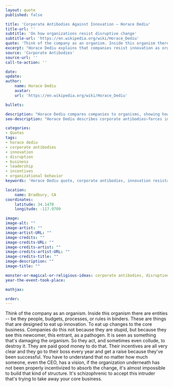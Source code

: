 ```yaml
---
layout: quote
published: false

title: 'Corporate Antibodies Against Innovation – Horace Dediu'
title-url: ''
subtitle: 'On how organizations resist disruptive change'
subtitle-url: 'https://en.wikipedia.org/wiki/Horace_Dediu'
quote: 'Think of the company as an organism. Inside this organism there are entities -- be they people, budgets, processes, or rules in binders. These are things that are designed to eat up innovation. To eat up changes to the core business. Companies do this not because they are stupid, but because they see this newcomer, this entrant, as a pathogen. It is seen as something that's damaging the organism. So they act, and sometimes even collude, to destroy it.  They are paid good money to do that. Their incentives are all very clear and they go to their boss every year and get a raise because they've been successful. You have to understand that no matter how much someone, even the CEO, has a vision, if the organization underneath has not been properly incentivized to absorb the change, it's almost impossible to build that kind of structure. It's schizophrenic to accept this intruder that's trying to take away your core business.'
excerpt: "Horace Dediu explains that companies resist innovation as organisms resist pathogens, incentivizing internal forces to destroy disruption."
source: 'Corporate Antibodies'
source-url: ''
call-to-action: ''

date: 
update:
author:
    name: Horace Dediu
    avatar: 
    url: 'https://en.wikipedia.org/wiki/Horace_Dediu'

bullets:

description: "Horace Dediu compares companies to organisms, showing how internal incentives act like antibodies that destroy disruptive innovation seen as a threat to the core business."
seo-description: "Horace Dediu describes corporate antibodies—forces inside organizations that resist and destroy disruptive innovation as if it were a pathogen."

categories:
- Quotes
tags:
- horace dediu
- corporate antibodies
- innovation
- disruption
- business
- leadership
- incentives
- organizational behavior
keywords: 'Horace Dediu quote, corporate antibodies, innovation resistance, disruption in business, companies as organisms, incentives and change, organizational barriers to innovation'

location:
    name: Bradbury, CA
coordinates:
    latitude: 34.1470
    longitude: -117.9709

image:
image-alt: ""
image-artist: ""
image-artist-URL: ""
image-credits: ""
image-credits-URL: ""
image-credits-artist: ""
image-credits-artist-URL: ""
image-credits-title: ""
image-description: ""
image-title: ""

monster-or-magical-or-religious-ideas: corporate antibodies, disruption, innovation
year-the-event-took-place: 

mathjax: 

order: 
---
```

Think of the company as an organism. Inside this organism there are entities -- be they people, budgets, processes, or rules in binders. These are things that are designed to eat up innovation. To eat up changes to the core business. Companies do this not because they are stupid, but because they see this newcomer, this entrant, as a pathogen. It is seen as something that's damaging the organism. So they act, and sometimes even collude, to destroy it.  They are paid good money to do that. Their incentives are all very clear and they go to their boss every year and get a raise because they've been successful. You have to understand that no matter how much someone, even the CEO, has a vision, if the organization underneath has not been properly incentivized to absorb the change, it's almost impossible to build that kind of structure. It's schizophrenic to accept this intruder that's trying to take away your core business.